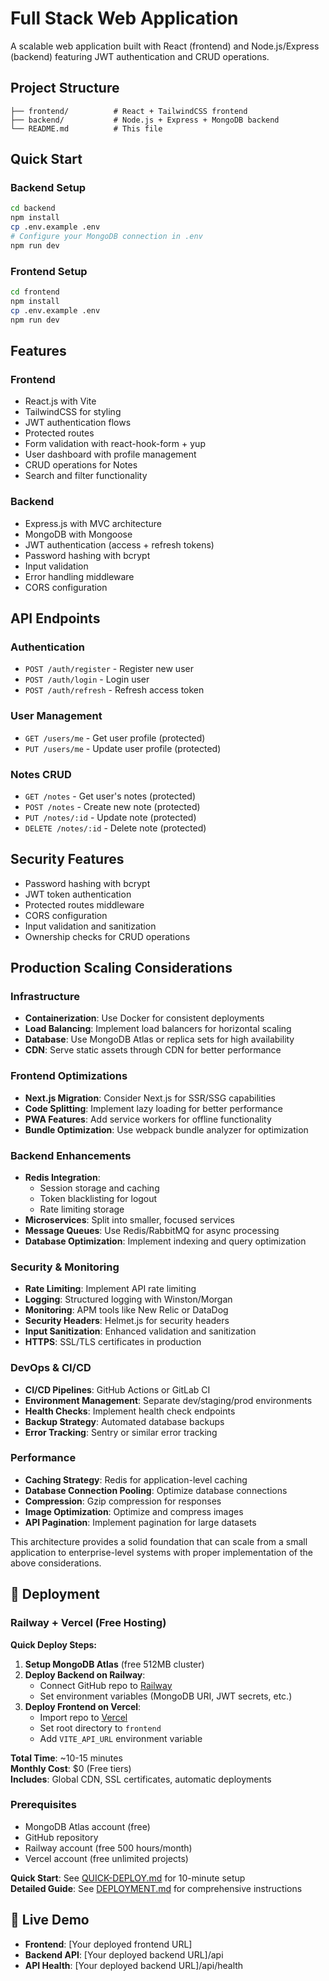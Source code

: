 # Full Stack Web Application

A scalable web application built with React (frontend) and Node.js/Express (backend) featuring JWT authentication and CRUD operations.

## Project Structure

```
├── frontend/          # React + TailwindCSS frontend
├── backend/           # Node.js + Express + MongoDB backend
└── README.md          # This file
```

## Quick Start

### Backend Setup
```bash
cd backend
npm install
cp .env.example .env
# Configure your MongoDB connection in .env
npm run dev
```

### Frontend Setup
```bash
cd frontend
npm install
cp .env.example .env
npm run dev
```

## Features

### Frontend
- React.js with Vite
- TailwindCSS for styling
- JWT authentication flows
- Protected routes
- Form validation with react-hook-form + yup
- User dashboard with profile management
- CRUD operations for Notes
- Search and filter functionality

### Backend
- Express.js with MVC architecture
- MongoDB with Mongoose
- JWT authentication (access + refresh tokens)
- Password hashing with bcrypt
- Input validation
- Error handling middleware
- CORS configuration

## API Endpoints

### Authentication
- `POST /auth/register` - Register new user
- `POST /auth/login` - Login user
- `POST /auth/refresh` - Refresh access token

### User Management
- `GET /users/me` - Get user profile (protected)
- `PUT /users/me` - Update user profile (protected)

### Notes CRUD
- `GET /notes` - Get user's notes (protected)
- `POST /notes` - Create new note (protected)
- `PUT /notes/:id` - Update note (protected)
- `DELETE /notes/:id` - Delete note (protected)

## Security Features

- Password hashing with bcrypt
- JWT token authentication
- Protected routes middleware
- CORS configuration
- Input validation and sanitization
- Ownership checks for CRUD operations

## Production Scaling Considerations

### Infrastructure
- **Containerization**: Use Docker for consistent deployments
- **Load Balancing**: Implement load balancers for horizontal scaling
- **Database**: Use MongoDB Atlas or replica sets for high availability
- **CDN**: Serve static assets through CDN for better performance

### Frontend Optimizations
- **Next.js Migration**: Consider Next.js for SSR/SSG capabilities
- **Code Splitting**: Implement lazy loading for better performance
- **PWA Features**: Add service workers for offline functionality
- **Bundle Optimization**: Use webpack bundle analyzer for optimization

### Backend Enhancements
- **Redis Integration**: 
  - Session storage and caching
  - Token blacklisting for logout
  - Rate limiting storage
- **Microservices**: Split into smaller, focused services
- **Message Queues**: Use Redis/RabbitMQ for async processing
- **Database Optimization**: Implement indexing and query optimization

### Security & Monitoring
- **Rate Limiting**: Implement API rate limiting
- **Logging**: Structured logging with Winston/Morgan
- **Monitoring**: APM tools like New Relic or DataDog
- **Security Headers**: Helmet.js for security headers
- **Input Sanitization**: Enhanced validation and sanitization
- **HTTPS**: SSL/TLS certificates in production

### DevOps & CI/CD
- **CI/CD Pipelines**: GitHub Actions or GitLab CI
- **Environment Management**: Separate dev/staging/prod environments
- **Health Checks**: Implement health check endpoints
- **Backup Strategy**: Automated database backups
- **Error Tracking**: Sentry or similar error tracking

### Performance
- **Caching Strategy**: Redis for application-level caching
- **Database Connection Pooling**: Optimize database connections
- **Compression**: Gzip compression for responses
- **Image Optimization**: Optimize and compress images
- **API Pagination**: Implement pagination for large datasets

This architecture provides a solid foundation that can scale from a small application to enterprise-level systems with proper implementation of the above considerations.

## 🚀 Deployment

### Railway + Vercel (Free Hosting)

**Quick Deploy Steps:**
1. **Setup MongoDB Atlas** (free 512MB cluster)
2. **Deploy Backend on Railway**: 
   - Connect GitHub repo to [Railway](https://railway.app)
   - Set environment variables (MongoDB URI, JWT secrets, etc.)
3. **Deploy Frontend on Vercel**: 
   - Import repo to [Vercel](https://vercel.com)
   - Set root directory to `frontend`
   - Add `VITE_API_URL` environment variable

**Total Time**: ~10-15 minutes  
**Monthly Cost**: $0 (Free tiers)  
**Includes**: Global CDN, SSL certificates, automatic deployments

### Prerequisites
- MongoDB Atlas account (free)
- GitHub repository
- Railway account (free 500 hours/month)
- Vercel account (free unlimited projects)

**Quick Start**: See [QUICK-DEPLOY.md](./QUICK-DEPLOY.md) for 10-minute setup  
**Detailed Guide**: See [DEPLOYMENT.md](./DEPLOYMENT.md) for comprehensive instructions

## 📱 Live Demo
- **Frontend**: [Your deployed frontend URL]
- **Backend API**: [Your deployed backend URL]/api
- **API Health**: [Your deployed backend URL]/api/health